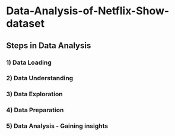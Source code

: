 # Data-Analysis-of-Netflix-Show-dataset



## Steps in Data Analysis 
### 1) Data Loading 
### 2) Data Understanding
### 3) Data Exploration 
### 4) Data Preparation 
### 5) Data Analysis - Gaining insights 
